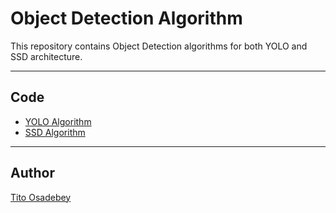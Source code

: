 # Object Detection Algorithm
<p>
This repository contains Object Detection algorithms for both YOLO and SSD architecture.
</p>
<hr>

## Code
* [YOLO Algorithm](https://github.com/titoausten/Object-Detection-Algorithm/blob/main/YoloImageDetection.py)
* [SSD Algorithm](https://github.com/titoausten/Object-Detection-Algorithm/blob/main/SSDImageDetection.py)
<hr>

## Author
[Tito Osadebey](https://www.linkedin.com/in/tito-osadebe)
